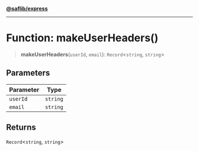 [**@saflib/express**](../index.md)

***

# Function: makeUserHeaders()

> **makeUserHeaders**(`userId`, `email`): `Record`\<`string`, `string`\>

## Parameters

| Parameter | Type |
| ------ | ------ |
| `userId` | `string` |
| `email` | `string` |

## Returns

`Record`\<`string`, `string`\>
